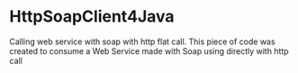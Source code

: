 # HttpSoapClient4Java
Calling web service with soap with http flat call. This piece of code was created to consume a Web Service made with Soap using directly with http call
